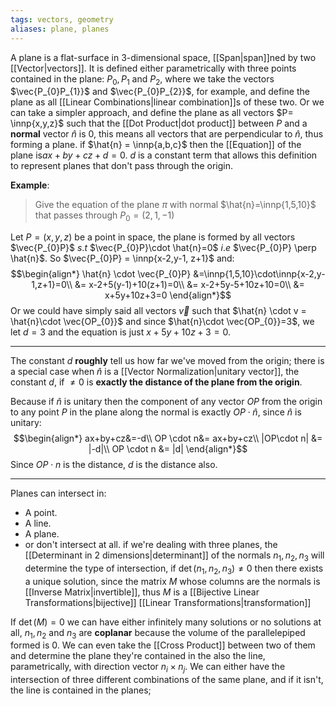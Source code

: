 ```yaml
---
tags: vectors, geometry
aliases: plane, planes
---
```

A plane is a flat-surface in $3$-dimensional space, [[Span|span]]ned by two [[Vector|vectors]]. It is defined either parametrically with three points contained in the plane: $P_{0}, P_{1}$ and $P_{2}$, where we take the vectors $\vec{P_{0}P_{1}}$ and $\vec{P_{0}P_{2}}$, for example, and define the plane as all [[Linear Combinations|linear combination]]s of these two.
Or we can take a simpler approach, and define the plane as all vectors $P= \innp{x,y,z}$ such that the [[Dot Product|dot product]] between $P$ and a **normal** vector $\hat{n}$ is $0$, this means all vectors that are perpendicular to $\hat{n}$, thus forming a plane. if $\hat{n} = \innp{a,b,c}$ then the [[Equation]] of the plane is$ax+by+cz+d=0$. $d$ is a constant term that allows this definition to represent planes that don't pass through the origin.

**Example**:
> Give the equation of the plane $\pi$ with normal $\hat{n}=\innp{1,5,10}$ that passes through $P_{0}=(2,1,-1)$

Let $P = (x,y,z)$ be a point in space, the plane is formed by all vectors $\vec{P_{0}P}$ $s.t$ $\vec{P_{0}P}\cdot \hat{n}=0$ $i.e$ $\vec{P_{0}P} \perp \hat{n}$. So $\vec{P_{0}P} = \innp{x-2,y-1, z+1}$ and:
$$\begin{align*}
\hat{n} \cdot \vec{P_{0}P} &=\innp{1,5,10}\cdot\innp{x-2,y-1,z+1}=0\\
&= x-2+5(y-1)+10(z+1)=0\\
&= x-2+5y-5+10z+10=0\\
&= x+5y+10z+3=0
\end{align*}$$
Or we could have simply said all vectors $\vec{v}$ such that $\hat{n} \cdot v = \hat{n}\cdot \vec{OP_{0}}$ and since $\hat{n}\cdot \vec{OP_{0}}=3$, we let $d = 3$ and the equation is just $x+5y+10z+3=0$.
___
The constant $d$ **roughly** tell us how far we've moved from the origin; there is a special case when $\hat{n}$ is a [[Vector Normalization|unitary vector]], the constant $d$, if $\ne 0$ is **exactly the distance of the plane from the origin**.

Because if $\hat{n}$ is unitary then the component of any vector $OP$ from the origin to any point $P$ in the plane along the normal is exactly $OP \cdot \hat{n}$, since $\hat{n}$ is unitary:
$$\begin{align*}
ax+by+cz&=-d\\
OP \cdot n&= ax+by+cz\\
|OP\cdot n| &= |-d|\\
OP \cdot n &= |d|
\end{align*}$$
Since $OP \cdot n$ is the distance, $d$ is the distance also.
___
Planes can intersect in:
- A point.
- A line.
- A plane.
- or don't intersect at all.
if we're dealing with three planes, the [[Determinant in 2 dimensions|determinant]] of the normals $n_{1},n_{2},n_{3}$ will determine the type of intersection, if $\det(n_{1},n_{2},n_{3})\ne0$ then there exists a unique solution, since the matrix $M$ whose columns are the normals is [[Inverse Matrix|invertible]], thus $M$ is a [[Bijective Linear Transformations|bijective]] [[Linear Transformations|transformation]]

If $\det(M) = 0$ we can have either infinitely many solutions or no solutions at all, $n_{1},n_{2}$ and $n_{3}$ are **coplanar** because the volume of the parallelepiped formed is $0$. We can even take the [[Cross Product]] between two of them and determine the plane they're contained in the also the line, parametrically, with direction vector $n_{i}\times n_{j}$. We can either have the intersection of three different combinations of the same plane, and if it isn't, the line is contained in the planes;

